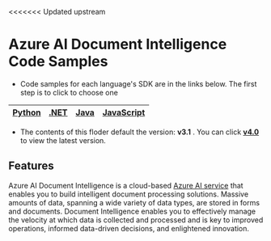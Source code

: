 <<<<<<< Updated upstream
# **Azure AI Document Intelligence Code Samples**





- Code samples for each language's SDK are in the links below. The first step is to click to choose one

|[Python](Python(v3.1))| [.NET](.NET(v3.1))|[Java](Java(v3.1))| [JavaScript](JavaScript(v3.1))|
| --- | --- | --- | --- |


- The contents of this floder default the version: **v3.1** .
  You can click  **[v4.0](../v4.0)**  to view the latest version.


## **Features**
Azure AI Document Intelligence is a cloud-based [Azure AI service](https://learn.microsoft.com/en-us/azure/ai-services/?view=doc-intel-3.1.0) that enables you to build intelligent document processing solutions. Massive amounts of data, spanning a wide variety of data types, are stored in forms and documents. Document Intelligence enables you to effectively manage the velocity at which data is collected and processed and is key to improved operations, informed data-driven decisions, and enlightened innovation.



